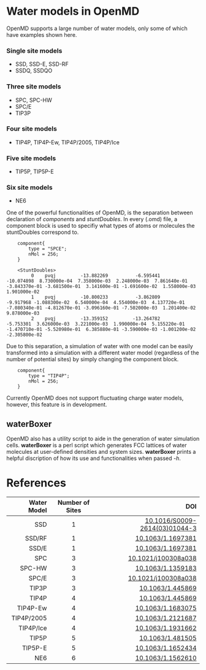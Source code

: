 # Water models in OpenMD

OpenMD supports a large number of water models, only some of which
have examples shown here.

### Single site models
+ SSD, SSD-E, SSD-RF
+ SSDQ, SSDQO

### Three site models
+ SPC, SPC-HW
+ SPC/E
+ TIP3P

### Four site models
+ TIP4P, TIP4P-Ew, TIP4P/2005, TIP4P/Ice

### Five site models
+ TIP5P, TIP5P-E

### Six site models
+ NE6



One of the powerful functionalities of OpenMD, is the separation
between declaration of *components* and *stuntDoubles*. In every
(.omd) file, a component block is used to specifiy what types of atoms
or molecules the stuntDoubles correspond to.

```
	component{
		type = "SPCE";
		nMol = 256;
	}

```

```
    <StuntDoubles>
         0    pvqj         -13.882269          -6.595441         -10.074898  8.730000e-04  7.358000e-03  2.248000e-03  7.861640e-01 -3.843370e-01 -3.681500e-01  3.141600e-01 -1.691600e-02  1.558000e-03  1.901000e-02
         1    pvqj         -10.800233          -3.862809          -9.917968 -1.088300e-02  6.540000e-04  4.554000e-03  4.137720e-01 -7.080340e-01 -4.812670e-01 -3.096160e-01 -7.502000e-03  1.201400e-02  9.878000e-03
         2    pvqj         -13.359152         -13.264782          -5.753301  3.626000e-03  3.221000e-03  1.990000e-04  5.155220e-01 -1.470710e-01 -5.520980e-01  6.385880e-01 -3.590000e-03 -1.001200e-02 -2.305800e-02
 ```

Due to this separation, a simulation of water with one model can be
easily transformed into a simulation with a different water model
(regardless of the number of potential sites) by simply changing the
component block.

```
	component{
		type = "TIP4P";
		nMol = 256;
	}

```

Currently OpenMD does not support fluctuating charge water models,
however, this feature is in development.

## waterBoxer

OpenMD also has a utility script to aide in the generation of water
simulation cells. **waterBoxer** is a perl script which generates FCC
lattices of water molecules at user-defined densities and system
sizes. **waterBoxer** prints a helpful discription of how its use and
functionalities when passed *-h*.


# References

| Water Model| Number of Sites | DOI  |
| ---------:|:-------------:|----:|
| SSD       | 1             |[10.1016/S0009-2614(03)01044-3](https://doi.org/10.1016/S0009-2614(03)01044-3) |
| SSD/RF    | 1             |[10.1063/1.1697381](https://doi.org/10.1063/1.1697381) |
| SSD/E     | 1             |[10.1063/1.1697381](https://doi.org/10.1063/1.1697381) |
| SPC       | 3 |[10.1021/j100308a038](https://doi.org/10.1021/j100308a038) |
| SPC-HW    | 3  |[10.1063/1.1359183](https://doi.org/10.1063/1.1359183) |
| SPC/E     | 3  |[10.1021/j100308a038](https://doi.org/10.1021/j100308a038) |
| TIP3P     | 3  |[10.1063/1.445869](https://doi.org/10.1063/1.445869) |
| TIP4P     | 4  |[10.1063/1.445869](https://doi.org/10.1063/1.445869) |
| TIP4P-Ew  | 4  |[10.1063/1.1683075](https://doi.org/10.1063/1.1683075) |
| TIP4P/2005 | 4  |[10.1063/1.2121687](https://doi.org/10.1063/1.2121687) |
| TIP4P/Ice | 4  |[10.1063/1.1931662](https://doi.org/10.1063/1.1931662) |
| TIP5P     | 5  |[10.1063/1.481505](https://doi.org/10.1063/1.481505) |
| TIP5P-E   | 5   |[10.1063/1.1652434](https://doi.org/10.1063/1.1652434) |
| NE6       | 6 |[10.1063/1.1562610](https://doi.org/10.1063/1.1562610) |
